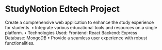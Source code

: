 # StudyNotion Edtech Project

Create a comprehensive web application to enhance the study experience for students.
 • Integrate various educational tools and resources on a single platform.
 • Technologies Used: Frontend: React Backend: Express Database: MongoDB
 • Provide a seamless user experience with robust functionalities.
